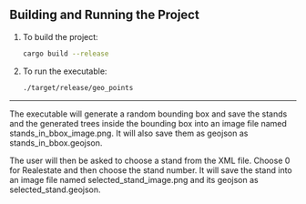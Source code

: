 ## Building and Running the Project

1. To build the project:

    ```bash
    cargo build --release
    ```

2. To run the executable:

    ```bash
    ./target/release/geo_points
    ```
---

The executable will generate a random bounding box and save the stands and the generated trees inside the bounding box into an image file named stands_in_bbox_image.png. It will also save them as geojson as stands_in_bbox.geojson.

The user will then be asked to choose a stand from the XML file. Choose 0 for Realestate and then choose the stand number. It will save the stand into an image file named selected_stand_image.png and its geojson as selected_stand.geojson.